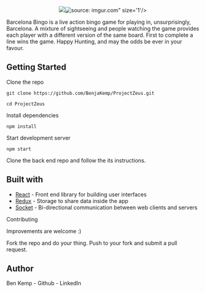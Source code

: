 
<p align="center">
  <img src="<a href="https://imgur.com/Yaut7ZQ"><img src="https://i.imgur.com/Yaut7ZQ.png" title="source: imgur.com" /></a>" size='1'/>
</p>


Barcelona Bingo is a live action bingo game for playing in, unsurprisingly, Barcelona. A mixture of sightseeing and people watching the game provides each player with a different version of the same board. First to complete a line wins the game. Happy Hunting, and may the odds be ever in your favour.

## Getting Started

Clone the repo

```
git clone https://github.com/BenjaKemp/ProjectZeus.git

cd ProjectZeus
```

Install dependencies

```
npm install
```

Start development server
```
npm start
```

Clone the back end repo and follow the its instructions.

## Built with

* [React](https://reactjs.org/)  - Front end library for building user interfaces
* [Redux](https://redux.js.org) - Storage to share data inside the app
* [Socket](https://socket.io/) - Bi-directional communication between web clients and servers

Contributing

Improvements are welcome :)

Fork the repo and do your thing. Push to your fork and submit a pull request.

## Author
Ben Kemp - Github - LinkedIn
